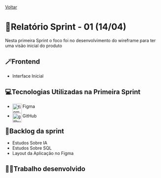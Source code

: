 <a href="../README.md">Voltar</a>

# 📄Relatório Sprint - 01 (14/04)

Nesta primeira Sprint o foco foi no desenvolvimento do wireframe para ter uma visão inicial do produto

## 🪄Frontend

<ul>
<li>Interface Inicial</li>
</ul>

<h2 aling="center"> 💻Tecnologias Utilizadas na Primeira Sprint </h2>
<span id="tecnologia">



 * <p>
       <img align="left" title="figma-logo" height="30px" src="https://user-images.githubusercontent.com/76211125/227502784-c94d5e2d-2e39-449b-ba85-053b9106b979.png"/>  Figma 
 </p>

 * <p>
      <img align="left" title="github-dark" height="30px" src="https://user-images.githubusercontent.com/76211125/227561942-1503fb74-eb8e-41d1-936e-bf22bc2d70eb.png#gh-dark-mode-only"/>
     GitHub 
 </p>



## 📃Backlog da sprint

<ul>
<li>Estudos Sobre IA</li>
<li>Estudos Sobre SQL</li>
<li>Layout da Aplicação no Figma</li>


</ul>


## 👨‍💻Trabalho desenvolvido

